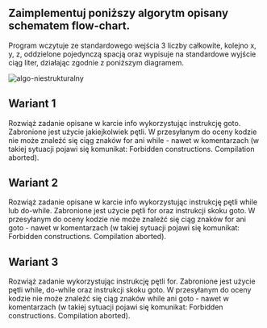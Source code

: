 ## Zaimplementuj poniższy algorytm opisany schematem flow-chart.

Program wczytuje ze standardowego wejścia 3 liczby całkowite, kolejno x, y, z, oddzielone pojedynczą spacją oraz wypisuje na standardowe wyjście ciąg liter, działając zgodnie z poniższym diagramem.

   ![algo-niestrukturalny](https://user-images.githubusercontent.com/88510018/204128867-b967e35b-f2ca-4a77-a292-aa907f94c429.png)

## Wariant 1
Rozwiąż zadanie opisane w karcie info wykorzystując instrukcję goto.
Zabronione jest użycie jakiejkolwiek pętli. W przesyłanym do oceny kodzie nie może znaleźć się ciąg znaków for ani while - nawet w komentarzach (w takiej sytuacji pojawi się komunikat: Forbidden constructions. Compilation aborted).

## Wariant 2
Rozwiąż zadanie opisane w karcie info wykorzystując instrukcję pętli while lub do-while.
Zabronione jest użycie pętli for oraz instrukcji skoku goto. W przesyłanym do oceny kodzie nie może znaleźć się ciąg znaków for ani goto - nawet w komentarzach (w takiej sytuacji pojawi się komunikat: Forbidden constructions. Compilation aborted).

## Wariant 3
Rozwiąż zadanie wykorzystując instrukcję pętli for.
Zabronione jest użycie pętli while, do-while oraz instrukcji skoku goto. W przesyłanym do oceny kodzie nie może znaleźć się ciąg znaków while ani goto - nawet w komentarzach (w takiej sytuacji pojawi się komunikat: Forbidden constructions. Compilation aborted).
